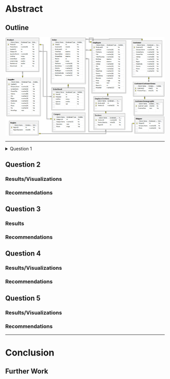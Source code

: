 # Abstract



## Outline

![This is alt text](images/Northwind_ERD.png)

-------------------


<details><summary>Question 1</summary>
    
## Question 1
### Results/Visualizations
### Recommendations

</details>


## Question 2
### Results/Visualizations
### Recommendations



## Question 3
### Results
### Recommendations



## Question 4
### Results/Visualizations
### Recommendations



## Question 5
### Results/Visualizations
### Recommendations
--------------------
# Conclusion

## Further Work